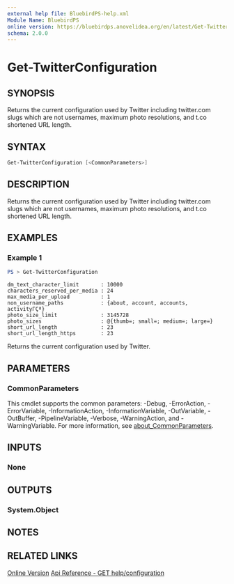 ```yaml
---
external help file: BluebirdPS-help.xml
Module Name: BluebirdPS
online version: https://bluebirdps.anovelidea.org/en/latest/Get-TwitterConfiguration
schema: 2.0.0
---
```


# Get-TwitterConfiguration

## SYNOPSIS

Returns the current configuration used by Twitter including twitter.com slugs which are not usernames, maximum photo resolutions, and t.co shortened URL length.

## SYNTAX

```powershell
Get-TwitterConfiguration [<CommonParameters>]
```

## DESCRIPTION

Returns the current configuration used by Twitter including twitter.com slugs which are not usernames, maximum photo resolutions, and t.co shortened URL length.

## EXAMPLES

### Example 1

```powershell
PS > Get-TwitterConfiguration
```

```console
dm_text_character_limit       : 10000
characters_reserved_per_media : 24
max_media_per_upload          : 1
non_username_paths            : {about, account, accounts, activityΓÇª}
photo_size_limit              : 3145728
photo_sizes                   : @{thumb=; small=; medium=; large=}
short_url_length              : 23
short_url_length_https        : 23
```

Returns the current configuration used by Twitter.

## PARAMETERS

### CommonParameters

This cmdlet supports the common parameters: -Debug, -ErrorAction, -ErrorVariable, -InformationAction, -InformationVariable, -OutVariable, -OutBuffer, -PipelineVariable, -Verbose, -WarningAction, and -WarningVariable. For more information, see [about_CommonParameters](http://go.microsoft.com/fwlink/?LinkID=113216).

## INPUTS

### None

## OUTPUTS

### System.Object

## NOTES

## RELATED LINKS

[Online Version](https://bluebirdps.anovelidea.org/en/latest/Get-TwitterConfiguration)
[Api Reference - GET help/configuration](https://developer.twitter.com/en/docs/twitter-api/v1/developer-utilities/configuration/api-reference/get-help-configuration)
